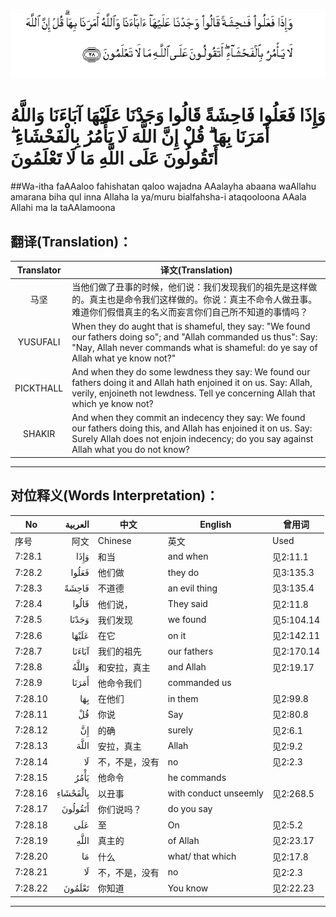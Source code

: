 ![007:028](images/007_028.gif)

# وَإِذَا فَعَلُوا فَاحِشَةً قَالُوا وَجَدْنَا عَلَيْهَا آبَاءَنَا وَاللَّهُ أَمَرَنَا بِهَا ۗ قُلْ إِنَّ اللَّهَ لَا يَأْمُرُ بِالْفَحْشَاءِ ۖ أَتَقُولُونَ عَلَى اللَّهِ مَا لَا تَعْلَمُونَ 

##Wa-itha faAAaloo fahishatan qaloo wajadna AAalayha abaana waAllahu amarana biha qul inna Allaha la ya/muru bialfahsha-i ataqooloona AAala Allahi ma la taAAlamoona 

## 翻译(Translation)：

| Translator | 译文(Translation)                                            |
| :--------: | ------------------------------------------------------------ |
|    马坚    | 当他们做了丑事的时候，他们说：我们发现我们的祖先是这样做的。真主也是命令我们这样做的。你说：真主不命令人做丑事。难道你们假借真主的名义而妄言你们自己所不知道的事情吗？ |
|  YUSUFALI  | When they do aught that is shameful, they say: "We found our fathers doing so"; and "Allah commanded us thus": Say: "Nay, Allah never commands what is shameful: do ye say of Allah what ye know not?" |
| PICKTHALL  | And when they do some lewdness they say: We found our fathers doing it and Allah hath enjoined it on us. Say: Allah, verily, enjoineth not lewdness. Tell ye concerning Allah that which ye know not? |
|   SHAKIR   | And when they commit an indecency they say: We found our fathers doing this, and Allah has enjoined it on us. Say: Surely Allah does not enjoin indecency; do you say against Allah what you do not know? |

---

## 对位释义(Words Interpretation)：

| No   | العربية | 中文    | English | 曾用词 |
| ---- | ------: | ------- | ------- | ------ |
| 序号 |    阿文 | Chinese | 英文    | Used   |
| 7:28.1  | وَإِذَا     | 和当           | and when              | 见2:11.1   |
| 7:28.2  | فَعَلُوا    | 他们做         | they do               | 见3:135.3  |
| 7:28.3  | فَاحِشَةً    | 不道德         | an evil thing         | 见3:135.4  |
| 7:28.4  | قَالُوا    | 他们说，       | They said             | 见2:11.8   |
| 7:28.5  | وَجَدْنَا    | 我们发现       | we found              | 见5:104.14 |
| 7:28.6  | عَلَيْهَا    | 在它           | on it                 | 见2:142.11 |
| 7:28.7  | آبَاءَنَا   | 我们的祖先     | our fathers           | 见2:170.14 |
| 7:28.8  | وَاللَّهُ    | 和安拉，真主   | and Allah             | 见2:19.17  |
| 7:28.9  | أَمَرَنَا    | 他命令我们     | commanded us          |            |
| 7:28.10 | بِهَا      | 在他们         | in them               | 见2:99.8   |
| 7:28.11 | قُلْ       | 你说           | Say                   | 见2:80.8   |
| 7:28.12 | إِنَّ       | 的确           | surely                | 见2:6.1    |
| 7:28.13 | اللَّهَ     | 安拉，真主     | Allah                 | 见2:9.2    |
| 7:28.14 | لَا       | 不，不是，没有 | no                    | 见2:2.3    |
| 7:28.15 | يَأْمُرُ     | 他命令         | he commands           |            |
| 7:28.16 | بِالْفَحْشَاءِ | 以丑事         | with conduct unseemly | 见2:268.5  |
| 7:28.17 | أَتَقُولُونَ  | 你们说吗？     | do you say            |            |
| 7:28.18 | عَلَى      | 至             | On                    | 见2:5.2    |
| 7:28.19 | اللَّهِ     | 真主的         | of Allah              | 见2:23.17  |
| 7:28.20 | مَا       | 什么           | what/ that which      | 见2:17.8   |
| 7:28.21 | لَا       | 不，不是，没有 | no                    | 见2:2.3    |
| 7:28.22 | تَعْلَمُونَ   | 你知道         | You know              | 见2:22.23  |

---